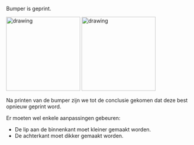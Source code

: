 Bumper is geprint.

<img src="https://user-images.githubusercontent.com/56915241/197492176-2aecc094-d624-451d-8218-411a6ad0c718.jpg" alt="drawing" width="200"/>
<img src="https://user-images.githubusercontent.com/56915241/197492177-788af3de-0a2c-414c-b842-a2b71854c0a9.jpg" alt="drawing" width="200"/>

Na printen van de bumper zijn we tot de conclusie gekomen dat deze best opnieuw geprint word.

Er moeten wel enkele aanpassingen gebeuren: 
- De lip aan de binnenkant moet kleiner gemaakt worden.
- De achterkant moet dikker gemaakt worden.
